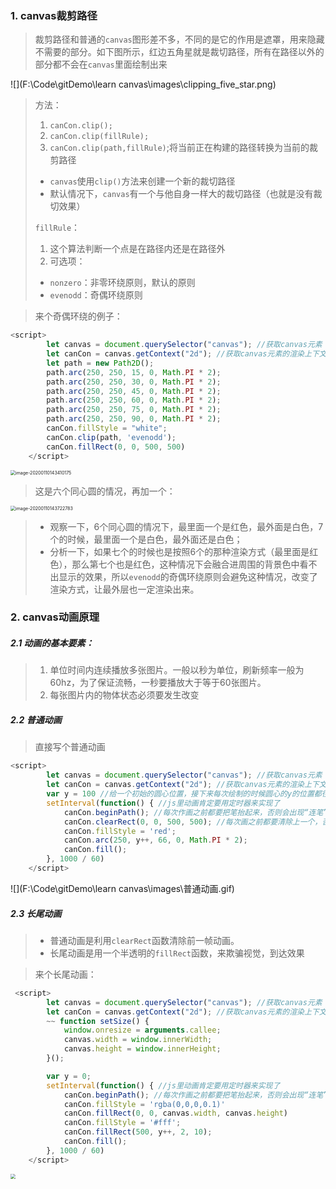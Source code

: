 ### 1. canvas裁剪路径

> 裁剪路径和普通的`canvas`图形差不多，不同的是它的作用是遮罩，用来隐藏不需要的部分。如下图所示，红边五角星就是裁切路径，所有在路径以外的部分都不会在`canvas`里面绘制出来

![](F:\Code\gitDemo\learn canvas\images\clipping_five_star.png)

> 方法：
>
> 1. `canCon.clip();`
> 2. `canCon.clip(fillRule);`
> 3. `canCon.clip(path,fillRule)`;将当前正在构建的路径转换为当前的裁剪路径
>
> - `canvas`使用`clip()`方法来创建一个新的裁切路径
> - 默认情况下，`canvas`有一个与他自身一样大的裁切路径（也就是没有裁切效果）
>
> `fillRule`：
>
> 1. 这个算法判断一个点是在路径内还是在路径外
> 2. 可选项：
>
> - `nonzero`：非零环绕原则，默认的原则
> - `evenodd`：奇偶环绕原则

> 来个奇偶环绕的例子：

```js
<script>
        let canvas = document.querySelector("canvas"); //获取canvas元素
        let canCon = canvas.getContext("2d"); //获取canvas元素的渲染上下文
        let path = new Path2D();
        path.arc(250, 250, 15, 0, Math.PI * 2);
        path.arc(250, 250, 30, 0, Math.PI * 2);
        path.arc(250, 250, 45, 0, Math.PI * 2);
        path.arc(250, 250, 60, 0, Math.PI * 2);
        path.arc(250, 250, 75, 0, Math.PI * 2);
        path.arc(250, 250, 90, 0, Math.PI * 2);
        canCon.fillStyle = "white";
        canCon.clip(path, 'evenodd');
        canCon.fillRect(0, 0, 500, 500)
    </script>
```

<img src="C:\Users\王雨波\AppData\Roaming\Typora\typora-user-images\image-20200110143410175.png" alt="image-20200110143410175" style="zoom:50%;" />

> 这是六个同心圆的情况，再加一个：

<img src="C:\Users\王雨波\AppData\Roaming\Typora\typora-user-images\image-20200110143722783.png" alt="image-20200110143722783" style="zoom:50%;" />

> - 观察一下，6个同心圆的情况下，最里面一个是红色，最外面是白色，7个的时候，最里面一个是白色，最外面还是白色；
> - 分析一下，如果七个的时候也是按照6个的那种渲染方式（最里面是红色），那么第七个也是红色，这种情况下会融合进周围的背景色中看不出显示的效果，所以`evenodd`的奇偶环绕原则会避免这种情况，改变了渲染方式，让最外层也一定渲染出来。

### 2. canvas动画原理

##### 2.1 动画的基本要素：

> 1. 单位时间内连续播放多张图片。一般以秒为单位，刷新频率一般为60hz，为了保证流畅，一秒要播放大于等于60张图片。
> 2. 每张图片内的物体状态必须要发生改变

##### 2.2 普通动画

> 直接写个普通动画

```js
<script>
        let canvas = document.querySelector("canvas"); //获取canvas元素
        let canCon = canvas.getContext("2d"); //获取canvas元素的渲染上下文
        var y = 100 //给一个初始的圆心位置，接下来每次绘制的时候圆心的y的位置都往下移动一个距离
        setInterval(function() { //js里动画肯定要用定时器来实现了
            canCon.beginPath(); //每次作画之前都要把笔抬起来，否则会出现“连笔”的情况
            canCon.clearRect(0, 0, 500, 500); //每次画之前都要清除上一个，否则就图像就会堆叠起来
            canCon.fillStyle = 'red';
            canCon.arc(250, y++, 66, 0, Math.PI * 2);
            canCon.fill();
        }, 1000 / 60)
    </script>
```

![](F:\Code\gitDemo\learn canvas\images\普通动画.gif)

##### 2.3 长尾动画

> - 普通动画是利用`clearRect`函数清除前一帧动画。
> - 长尾动画是用一个半透明的`fillRect`函数，来欺骗视觉，到达效果

> 来个长尾动画：

```js
 <script>
        let canvas = document.querySelector("canvas"); //获取canvas元素
        let canCon = canvas.getContext("2d"); //获取canvas元素的渲染上下文
        ~~ function setSize() {
            window.onresize = arguments.callee;
            canvas.width = window.innerWidth;
            canvas.height = window.innerHeight;
        }();

        var y = 0;
        setInterval(function() { //js里动画肯定要用定时器来实现了
            canCon.beginPath(); //每次作画之前都要把笔抬起来，否则会出现“连笔”的情况
            canCon.fillStyle = 'rgba(0,0,0,0.1)'
            canCon.fillRect(0, 0, canvas.width, canvas.height)
            canCon.fillStyle = '#fff';
            canCon.fillRect(500, y++, 2, 10);
            canCon.fill();
        }, 1000 / 60)
    </script>
```

<img src="F:\Code\gitDemo\learn canvas\images\长尾动画.gif" style="zoom:50%;" />

